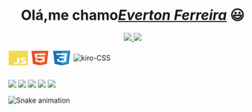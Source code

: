 <h1 align="center">Olá,me chamo<a href="https://www.linkedin.com/in/everton-ferreira-818bb01a5/"><i>Everton Ferreira</i></a> 😃️</h1>
  
  

 <div align="center">
  <a href="https://github.com/kirok3">
    <img height="150em" src="https://github-readme-stats.vercel.app/api?username=kirok&count_private=true&include_all_commits=true&show_icons=true&theme=react&hide_border=false&show_owner=true"/>
    <img height="150em" src="https://github-readme-stats.vercel.app/api/top-langs/?username=kirok3&theme=react&hide_border=false&&layout=compact"/>
  </a>
</div>
     
</div>
  <div style="display: inline_block"><br>
  <img align="center" alt="kiro-Js" height="30" width="40" src="https://raw.githubusercontent.com/devicons/devicon/master/icons/javascript/javascript-plain.svg">
  <img align="center" alt="kiro-HTML" height="30" width="40" src="https://raw.githubusercontent.com/devicons/devicon/master/icons/html5/html5-original.svg">
  <img align="center" alt="kiro-CSS" height="30" width="40" src="https://raw.githubusercontent.com/devicons/devicon/master/icons/css3/css3-original.svg">
  <img align="center" alt="kiro-CSS" height="30" width="40" src="https://cdn.jsdelivr.net/gh/devicons/devicon/icons/adonisjs/adonisjs-original.svg"/> 
  </div>
  
  
  ##
 
  <div>
  <a href="https://www.facebook.com/everton.ferreira.9" target="_blank"><img src="https://img.shields.io/badge/Facebook-1877F2?style=for-the-badge&logo=facebook&logoColor=white" target="_blank"></a>
    <a href="https://instagram.com/rafaballerini" target="_blank"><img src="https://img.shields.io/badge/-Instagram-%23E4405F?style=for-the-badge&logo=instagram&logoColor=white" target="_blank"></a>
 	 <a href= target="_blank"><img src="https://img.shields.io/badge/Discord-7289DA?style=for-the-badge&logo=discord&logoColor=white" target="_blank"></a> 
    <a href="https://www.linkedin.com/in/everton-ferreira-818bb01a5" target="_blank"><img src="https://img.shields.io/badge/-LinkedIn-%230077B5?style=for-the-badge&logo=linkedin&logoColor=white" target="_blank"></a> 
    <a target="_blank"><img src="https://img.shields.io/badge/Ubuntu-E95420?style=for-the-badge&logo=ubuntu&logoColor=white" target="_blank"></a> 
   </div>
  
  ![Snake animation](https://github.com/kirok3/kirok3/blob/output/github-contribution-grid-snake.svg)
